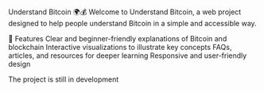 Understand Bitcoin 🌍💰
Welcome to Understand Bitcoin, a web project designed to help people understand Bitcoin in a simple and accessible way.

📌 Features
Clear and beginner-friendly explanations of Bitcoin and blockchain
Interactive visualizations to illustrate key concepts
FAQs, articles, and resources for deeper learning
Responsive and user-friendly design

The project is still in development
